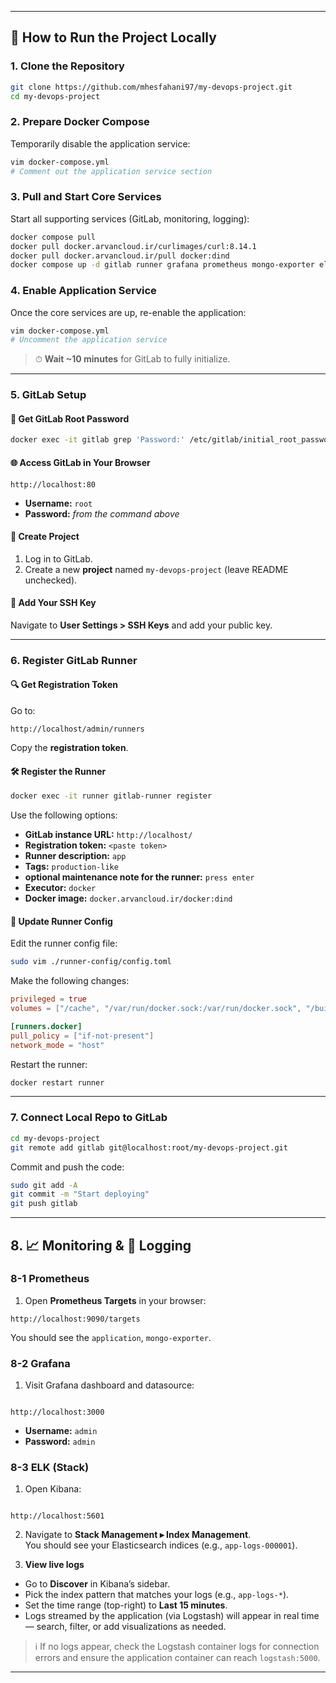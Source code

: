 
---

## 🚀 How to Run the Project Locally

### 1. Clone the Repository

```bash
git clone https://github.com/mhesfahani97/my-devops-project.git
cd my-devops-project
```

### 2. Prepare Docker Compose

Temporarily disable the application service:

```bash
vim docker-compose.yml
# Comment out the application service section
```

### 3. Pull and Start Core Services

Start all supporting services (GitLab, monitoring, logging):

```bash
docker compose pull
docker pull docker.arvancloud.ir/curlimages/curl:8.14.1 
docker pull docker.arvancloud.ir/pull docker:dind
docker compose up -d gitlab runner grafana prometheus mongo-exporter elasticsearch kibana logstash
```

### 4. Enable Application Service

Once the core services are up, re-enable the application:

```bash
vim docker-compose.yml
# Uncomment the application service
```

> ⏱ **Wait \~10 minutes** for GitLab to fully initialize.

---

### 5. GitLab Setup

#### 🔑 Get GitLab Root Password

```bash
docker exec -it gitlab grep 'Password:' /etc/gitlab/initial_root_password
```

#### 🌐 Access GitLab in Your Browser

```
http://localhost:80
```

* **Username:** `root`
* **Password:** *from the command above*

#### 📁 Create Project

1. Log in to GitLab.
2. Create a new **project** named `my-devops-project` (leave README unchecked).

#### 🔐 Add Your SSH Key

Navigate to **User Settings > SSH Keys** and add your public key.

---

### 6. Register GitLab Runner

#### 🔍 Get Registration Token

Go to:

```
http://localhost/admin/runners
```

Copy the **registration token**.

#### 🛠 Register the Runner

```bash
docker exec -it runner gitlab-runner register
```

Use the following options:

* **GitLab instance URL:** `http://localhost/`
* **Registration token:** `<paste token>`
* **Runner description:** `app`
* **Tags:** `production-like`
* **optional maintenance note for the runner:** `press enter`
* **Executor:** `docker`
* **Docker image:** `docker.arvancloud.ir/docker:dind`

#### 🧩 Update Runner Config

Edit the runner config file:

```bash
sudo vim ./runner-config/config.toml
```

Make the following changes:

```toml
privileged = true
volumes = ["/cache", "/var/run/docker.sock:/var/run/docker.sock", "/builds:/builds"]

[runners.docker]
pull_policy = ["if-not-present"]
network_mode = "host"
```

Restart the runner:

```bash
docker restart runner
```

---

### 7. Connect Local Repo to GitLab

```bash
cd my-devops-project
git remote add gitlab git@localhost:root/my-devops-project.git
```

Commit and push the code:

```bash
sudo git add -A
git commit -m "Start deploying"
git push gitlab
```

---

## 8. 📈 Monitoring & 📑 Logging

### 8-1 Prometheus

1. Open **Prometheus Targets** in your browser:  
```
http://localhost:9090/targets
```
You should see the `application`, `mongo-exporter`.

### 8-2 Grafana

1. Visit Grafana dashboard and datasource:  
```

http://localhost:3000

```
* **Username:** `admin`  
* **Password:** `admin`

### 8-3 ELK (Stack)

1. Open Kibana:  
```

http://localhost:5601

```

2. Navigate to **Stack Management ▸ Index Management**.  
You should see your Elasticsearch indices (e.g., `app-logs-000001`).

3. **View live logs**

* Go to **Discover** in Kibana’s sidebar.
* Pick the index pattern that matches your logs (e.g., `app-logs-*`).
* Set the time range (top-right) to **Last 15 minutes**.
* Logs streamed by the application (via Logstash) will appear in real time — search, filter, or add visualizations as needed.

> ℹ️ If no logs appear, check the Logstash container logs for connection errors and ensure the application container can reach `logstash:5000`.

---
